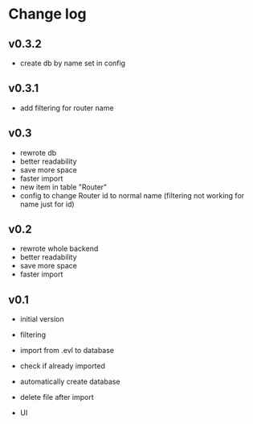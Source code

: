 # **Change log**

## v0.3.2

- create db by name set in config

## v0.3.1

- add filtering for router name

## v0.3

- rewrote db
- better readability
- save more space
- faster import
- new item in table "Router"
- config to change Router id to normal name (filtering not working for name just for id)

## v0.2

- rewrote whole backend
- better readability
- save more space
- faster import

## v0.1

- initial version

- filtering
- import from .evl to database
- check if already  imported
- automatically create database
- delete file after import
- UI